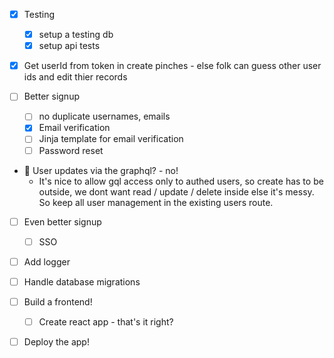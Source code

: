 - [x] Testing

  - [x] setup a testing db
  - [x] setup api tests

- [x] Get userId from token in create pinches - else folk can guess other user ids and edit thier records

- [ ] Better signup

  - [ ] no duplicate usernames, emails
  - [x] Email verification
  - [ ] Jinja template for email verification
  - [ ] Password reset
- 🚫 User updates via the graphql? - no!
    - It's nice to allow gql access only to authed users, so create has to be outside, we dont want read / update / delete inside else it's messy. So keep all user management in the existing users route.

- [ ] Even better signup

  - [ ] SSO

- [ ] Add logger

- [ ] Handle database migrations

- [ ] Build a frontend!

  - [ ] Create react app - that's it right?

- [ ] Deploy the app!
